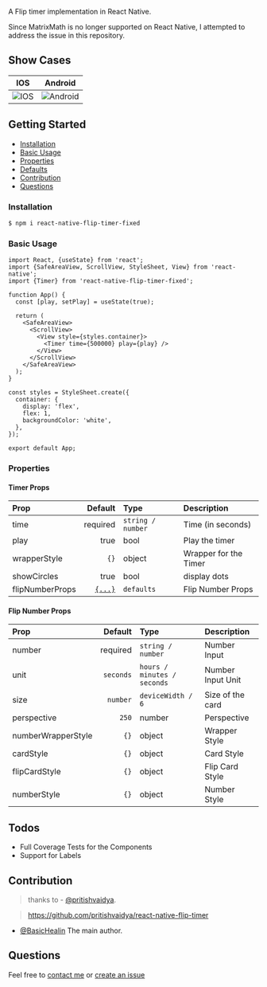 A Flip timer implementation in React Native.

Since MatrixMath is no longer supported on React Native, I attempted to address the issue in this repository.

## Show Cases

|                                IOS                                 |                                Android                                 |
| :----------------------------------------------------------------: | :--------------------------------------------------------------------: |
| ![IOS](https://media.giphy.com/media/BLs443ghS1AYHZwqc2/giphy.gif) | ![Android](https://media.giphy.com/media/vNpcUecdRzYazzhnK1/giphy.gif) |

## Getting Started

- [Installation](#installation)
- [Basic Usage](#basic-usage)
- [Properties](#properties)
- [Defaults](#defaults)
- [Contribution](#contribution)
- [Questions](#questions)

### Installation

```bash
$ npm i react-native-flip-timer-fixed
```

### Basic Usage

```
import React, {useState} from 'react';
import {SafeAreaView, ScrollView, StyleSheet, View} from 'react-native';
import {Timer} from 'react-native-flip-timer-fixed';

function App() {
  const [play, setPlay] = useState(true);

  return (
    <SafeAreaView>
      <ScrollView>
        <View style={styles.container}>
          <Timer time={500000} play={play} />
        </View>
      </ScrollView>
    </SafeAreaView>
  );
}

const styles = StyleSheet.create({
  container: {
    display: 'flex',
    flex: 1,
    backgroundColor: 'white',
  },
});

export default App;

```

### Properties

#### Timer Props

| Prop            |                       Default | Type              | Description           |
| :-------------- | ----------------------------: | :---------------- | :-------------------- |
| time            |                      required | `string / number` | Time (in seconds)     |
| play            |                          true | bool              | Play the timer        |
| wrapperStyle    |                          `{}` | object            | Wrapper for the Timer |
| showCircles     |                          true | bool              | display dots          |
| flipNumberProps | [`{...}`](#flip-number-props) | `defaults`        | Flip Number Props     |

#### Flip Number Props

| Prop               |   Default | Type                        | Description       |
| :----------------- | --------: | :-------------------------- | :---------------- |
| number             |  required | `string / number`           | Number Input      |
| unit               | `seconds` | `hours / minutes / seconds` | Number Input Unit |
| size               |  `number` | `deviceWidth / 6`           | Size of the card  |
| perspective        |     `250` | number                      | Perspective       |
| numberWrapperStyle |      `{}` | object                      | Wrapper Style     |
| cardStyle          |      `{}` | object                      | Card Style        |
| flipCardStyle      |      `{}` | object                      | Flip Card Style   |
| numberStyle        |      `{}` | object                      | Number Style      |

## Todos

- Full Coverage Tests for the Components
- Support for Labels

## Contribution

> thanks to - [@pritishvaidya](mailto:pritishvaidya94@gmail.com).

> https://github.com/pritishvaidya/react-native-flip-timer

- [@BasicHealin](mailto:hamidbounsir@gmail.com) The main author.

## Questions

Feel free to [contact me](mailto:hamidbounsir@gmail.com) or [create an issue](https://github.com/ayoubechc/react-native-flip-timer-fixed-matrixMath/issues)
